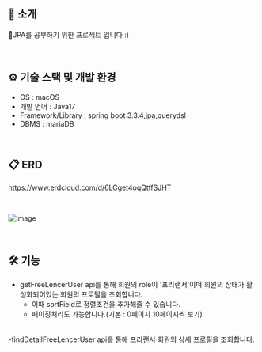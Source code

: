 

## 📝 소개
JPA를 공부하기 위한 프로젝트 입니다 :)

<br />




## ⚙ 기술 스택 및 개발 환경
- OS : macOS
- 개발 언어 : Java17
- Framework/Library : spring boot 3.3.4,jpa,querydsl
- DBMS : mariaDB



<br />

## 📋 ERD
https://www.erdcloud.com/d/6LCget4oqQtffSJHT

<br />

![image](https://github.com/user-attachments/assets/97024783-b48c-4ead-a9fa-5fff269dd692)


<br />

## 🛠️ 기능
- getFreeLencerUser api를 통해 회원의 role이 '프리랜서'이며 회원의 상태가 활성화되어있는 회원의 프로필을 조회합니다.
    - 이때 sortField로 정렬조건을 추가해줄 수 있습니다.
    - 페이징처리도 가능합니다.(기본 : 0페이지 10페이지씩 보기)
<br />
-findDetailFreeLencerUser api를 통해 프리랜서 회원의 상세 프로필을 조회합니다.


